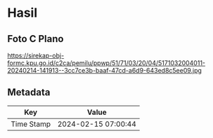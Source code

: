 # Hasil

## Foto C Plano

https://sirekap-obj-formc.kpu.go.id/c2ca/pemilu/ppwp/51/71/03/20/04/5171032004011-20240214-141913--3cc7ce3b-baaf-47cd-a6d9-643ed8c5ee09.jpg


## Metadata

| Key        | Value               |
| ---------- | ------------------- |
| Time Stamp | 2024-02-15 07:00:44 |



